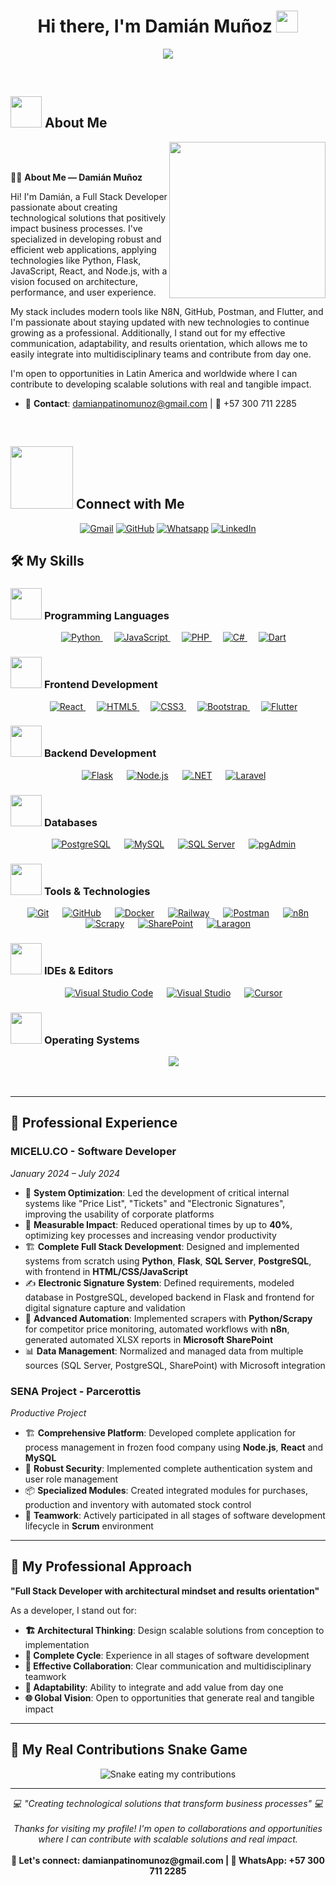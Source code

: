 <h1 align="center">Hi there, I'm Damián Muñoz <img src="https://media.giphy.com/media/hvRJCLFzcasrR4ia7z/giphy.gif" width="35"></h1>
<p align="center">
  <a href="https://github.com/DenverCoder1/readme-typing-svg"><img src="https://readme-typing-svg.herokuapp.com?font=Time+New+Roman&color=%23C8BE25&size=25&center=true&vCenter=true&width=600&height=100&lines=Full+Stack+Developer;Python+%26+JavaScript+Specialist;SENA+Software+Development+Technologist;Scalable+Solutions+Creator;Web+Architecture+Expert;Automation+%26+Optimization;Always+learning+new+technologies"></a>
</p>

<br>

## <picture><img src = "https://github.com/7oSkaaa/7oSkaaa/blob/main/Images/about_me.gif?raw=true" width = 50px></picture> About Me

<picture> <img align="right" src="https://github.com/7oSkaaa/7oSkaaa/blob/main/Images/Right_Side.gif?raw=true" width = 250px></picture>

<br><br>

🧑‍💻 **About Me — Damián Muñoz**

Hi! I'm Damián, a Full Stack Developer passionate about creating technological solutions that positively impact business processes. I've specialized in developing robust and efficient web applications, applying technologies like Python, Flask, JavaScript, React, and Node.js, with a vision focused on architecture, performance, and user experience.

My stack includes modern tools like N8N, GitHub, Postman, and Flutter, and I'm passionate about staying updated with new technologies to continue growing as a professional. Additionally, I stand out for my effective communication, adaptability, and results orientation, which allows me to easily integrate into multidisciplinary teams and contribute from day one.

I'm open to opportunities in Latin America and worldwide where I can contribute to developing scalable solutions with real and tangible impact.

- 📧 **Contact**: damianpatinomunoz@gmail.com | 📱 +57 300 711 2285

<br>

## <picture> <img src="https://github.com/7oSkaaa/7oSkaaa/blob/main/Images/Connect-with-me.gif?raw=true" width="100px"> </picture> Connect with Me
<p align="center">
	<a href="mailto:damianpatinomunoz@gmail.com"><img src="https://img.shields.io/badge/gmail-%23EA4335.svg?style=plastic&logo=gmail&logoColor=white" alt="Gmail"/></a>
	<a href="https://github.com/tuusuario"><img src="https://img.shields.io/badge/github-%23181717.svg?style=plastic&logo=github&logoColor=white" alt="GitHub"/></a>
	<a href="https://wa.me/573007112285"><img src="https://img.shields.io/badge/whatsapp-%2325D366.svg?style=plastic&logo=whatsapp&logoColor=white" alt="Whatsapp"/></a>
	<a href="https://www.linkedin.com/in/damian-muñoz0712"><img src="https://img.shields.io/badge/linkedin-%230A66C2.svg?style=plastic&logo=linkedin&logoColor=white" alt="LinkedIn"/></a>
</p>

## 🛠️ My Skills

### <picture> <img src = "https://github.com/7oSkaaa/7oSkaaa/blob/main/Images/Programming_Languages.gif?raw=true" width = 50px>  </picture> Programming Languages

<p align="center"> 
  &emsp; 
  <a href="https://www.python.org" target="_blank"> 
    <img alt="Python" src="https://img.shields.io/badge/Python%20-%2314354C.svg?style=plastic&logo=python&logoColor=white">
  </a> 
  &emsp;
  <a href="https://developer.mozilla.org/en-US/docs/Web/JavaScript" target="_blank"> 
     <img alt="JavaScript" src="https://img.shields.io/badge/JavaScript%20-%23F7DF1E.svg?style=plastic&logo=javascript&logoColor=black">
   </a>
  &emsp;
  <a href="https://www.php.net/" target="_blank"> 
    <img alt="PHP" src="https://img.shields.io/badge/PHP-%23777BB4.svg?style=plastic&logo=php&logoColor=white">
  </a>
  &emsp;
   <a href="https://docs.microsoft.com/en-us/dotnet/csharp/" target="_blank">
    <img alt="C#" src="https://img.shields.io/badge/C%23-%23239120.svg?style=plastic&logo=c-sharp&logoColor=white">
  </a>
  &emsp;
   <a href="https://dart.dev/" target="_blank">
    <img alt="Dart" src="https://img.shields.io/badge/Dart-%230175C2.svg?style=plastic&logo=dart&logoColor=white">
  </a>
</p>

### <picture> <img src = "https://github.com/7oSkaaa/7oSkaaa/blob/main/Images/Front_End.gif?raw=true" width = 50px>  </picture> Frontend Development
<p align="center"> 
  &emsp; 
  <a href="https://reactjs.org/" target="_blank"> 
   <img alt="React" src="https://img.shields.io/badge/React-%2361DAFB.svg?style=plastic&logo=react&logoColor=black">
  </a>   
  &emsp;
  <a href="https://www.w3.org/html/" target="_blank">
    <img alt="HTML5" src="https://img.shields.io/badge/HTML5%20-%23E34F26.svg?style=plastic&logo=html5&logoColor=white">
  </a> 
  &emsp;
  <a href="https://www.w3schools.com/css/" target="_blank">
    <img alt="CSS3" src="https://img.shields.io/badge/CSS3%20-%231572B6.svg?style=plastic&logo=css3&logoColor=white">
  </a>
  &emsp;
  <a href="https://getbootstrap.com/" target="_blank"> 
     <img alt="Bootstrap" src="https://img.shields.io/badge/Bootstrap-%23563D7C.svg?style=plastic&logo=bootstrap&logoColor=white">
   </a>
  &emsp;
  <a href="https://flutter.dev/" target="_blank"> 
     <img alt="Flutter" src="https://img.shields.io/badge/Flutter-%2302569B.svg?style=plastic&logo=flutter&logoColor=white">
   </a>
</p>

### <picture> <img src = "https://github.com/7oSkaaa/7oSkaaa/blob/main/Images/CP_PS.gif?raw=true" width = 50px>  </picture> Backend Development
<p align="center">
  &emsp;
    <a href="https://flask.palletsprojects.com/" target="_blank"><img alt="Flask" src="https://img.shields.io/badge/Flask-%23000.svg?style=plastic&logo=flask&logoColor=white"></a>
  &emsp;
    <a href="https://nodejs.org/" target="_blank"><img alt="Node.js" src="https://img.shields.io/badge/Node.js-%2343853D.svg?style=plastic&logo=node.js&logoColor=white"></a>
  &emsp;
    <a href="https://dotnet.microsoft.com/" target="_blank"><img alt=".NET" src="https://img.shields.io/badge/.NET-%235C2D91.svg?style=plastic&logo=.net&logoColor=white"></a>
  &emsp;
    <a href="https://laravel.com/" target="_blank"><img alt="Laravel" src="https://img.shields.io/badge/Laravel-%23FF2D20.svg?style=plastic&logo=laravel&logoColor=white"></a>
</p>

### <picture> <img src = "https://github.com/7oSkaaa/7oSkaaa/blob/main/Images/Software_Tools.gif?raw=true" width = 50px>  </picture> Databases

<p align="center">
  &emsp;
    <a href="https://www.postgresql.org/" target="_blank"><img alt="PostgreSQL" src="https://img.shields.io/badge/PostgreSQL-%23336791.svg?style=plastic&logo=postgresql&logoColor=white"></a>
  &emsp;
    <a href="https://www.mysql.com/" target="_blank"><img alt="MySQL" src="https://img.shields.io/badge/MySQL-%234479A1.svg?style=plastic&logo=mysql&logoColor=white"></a>
  &emsp;
    <a href="https://www.microsoft.com/en-us/sql-server" target="_blank"><img alt="SQL Server" src="https://img.shields.io/badge/SQL%20Server-%23CC2927.svg?style=plastic&logo=microsoft-sql-server&logoColor=white"></a>
  &emsp;
    <a href="https://www.pgadmin.org/" target="_blank"><img alt="pgAdmin" src="https://img.shields.io/badge/pgAdmin-%23336791.svg?style=plastic&logo=postgresql&logoColor=white"></a>
</p>

 ### <picture> <img src = "https://github.com/7oSkaaa/7oSkaaa/blob/main/Images/Software_Tools.gif?raw=true" width = 50px>  </picture> Tools & Technologies
 
<p align="center">
  &emsp;
    <a href="#"><img alt="Git" src="https://img.shields.io/badge/Git%20-%23F05033.svg?style=plastic&logo=git&logoColor=white"></a>
  &emsp;
    <a href="#"><img alt="GitHub" src="https://img.shields.io/badge/github-%23181717.svg?style=plastic&logo=github&logoColor=white"></a>
  &emsp;
    <a href="#"><img alt="Docker" src="https://img.shields.io/badge/Docker-%232496ED.svg?style=plastic&logo=docker&logoColor=white"></a>
  &emsp;
    <a href="#"><img alt="Railway" src="https://img.shields.io/badge/Railway-%230B0D0E.svg?style=plastic&logo=railway&logoColor=white"></a>
  &emsp;
    <a href="#"><img alt="Postman" src="https://img.shields.io/badge/Postman-%23FF6C37.svg?style=plastic&logo=postman&logoColor=white"></a>
  &emsp;
    <a href="#"><img alt="n8n" src="https://img.shields.io/badge/n8n-%23EA4B71.svg?style=plastic&logo=n8n&logoColor=white"></a>
  &emsp;
    <a href="#"><img alt="Scrapy" src="https://img.shields.io/badge/Scrapy-%23060302.svg?style=plastic&logo=scrapy&logoColor=white"></a>
  &emsp;
    <a href="#"><img alt="SharePoint" src="https://img.shields.io/badge/SharePoint-%230078D4.svg?style=plastic&logo=microsoft-sharepoint&logoColor=white"></a>
  &emsp;
    <a href="#"><img alt="Laragon" src="https://img.shields.io/badge/Laragon-%230E83CD.svg?style=plastic&logo=laragon&logoColor=white"></a>
</p>

 ### <picture> <img src = "https://github.com/7oSkaaa/7oSkaaa/blob/main/Images/IDEs.gif?raw=true" width = 50px>  </picture> IDEs & Editors
 
<p align="center">
  &emsp;
    <a href="#"><img alt="Visual Studio Code" src="https://img.shields.io/badge/Visual%20Studio%20Code-0078d7.svg?style=plastic&logo=visual-studio-code&logoColor=white"></a>
  &emsp;
    <a href="#"><img alt="Visual Studio" src="https://img.shields.io/badge/Visual%20Studio-%235C2D91.svg?style=plastic&logo=visual-studio&logoColor=white" /></a>
  &emsp;
    <a href="#"><img alt="Cursor" src="https://img.shields.io/badge/Cursor-%23000000.svg?style=plastic&logo=cursor&logoColor=white" /></a>
</p>

### <picture> <img src = "https://github.com/7oSkaaa/7oSkaaa/blob/main/Images/OS.gif?raw=true" width = 50px>  </picture> Operating Systems
 
<p align="center">
  &emsp;
    <a href="#"><img src="https://img.shields.io/badge/Windows-0078D6?style=plastic&logo=windows&logoColor=white"></a>
</p>

<br> 

---

## 💼 Professional Experience

### **MICELU.CO** - Software Developer
*January 2024 – July 2024*

- 🎯 **System Optimization**: Led the development of critical internal systems like "Price List", "Tickets" and "Electronic Signatures", improving the usability of corporate platforms
- 🚀 **Measurable Impact**: Reduced operational times by up to **40%**, optimizing key processes and increasing vendor productivity
- 🏗️ **Complete Full Stack Development**: Designed and implemented systems from scratch using **Python**, **Flask**, **SQL Server**, **PostgreSQL**, with frontend in **HTML/CSS/JavaScript**
- ✍️ **Electronic Signature System**: Defined requirements, modeled database in PostgreSQL, developed backend in Flask and frontend for digital signature capture and validation
- 🤖 **Advanced Automation**: Implemented scrapers with **Python/Scrapy** for competitor price monitoring, automated workflows with **n8n**, generated automated XLSX reports in **Microsoft SharePoint**
- 📊 **Data Management**: Normalized and managed data from multiple sources (SQL Server, PostgreSQL, SharePoint) with Microsoft integration

### **SENA Project** - Parcerottis
*Productive Project*

- 🏗️ **Comprehensive Platform**: Developed complete application for process management in frozen food company using **Node.js**, **React** and **MySQL**  
- 🔐 **Robust Security**: Implemented complete authentication system and user role management
- 📦 **Specialized Modules**: Created integrated modules for purchases, production and inventory with automated stock control
- 👥 **Teamwork**: Actively participated in all stages of software development lifecycle in **Scrum** environment

---

## 🎯 My Professional Approach

**"Full Stack Developer with architectural mindset and results orientation"**

As a developer, I stand out for:

- **🏗️ Architectural Thinking**: Design scalable solutions from conception to implementation
- **🔄 Complete Cycle**: Experience in all stages of software development
- **👥 Effective Collaboration**: Clear communication and multidisciplinary teamwork  
- **🚀 Adaptability**: Ability to integrate and add value from day one
- **🌐 Global Vision**: Open to opportunities that generate real and tangible impact

---

## 🐍 My Real Contributions Snake Game

<div align="center">
  <picture>
    <source media="(prefers-color-scheme: dark)" srcset="https://raw.githubusercontent.com/damianpatinodesigner/damianpatinodesigner/output/github-contribution-grid-snake-dark.svg" />
    <source media="(prefers-color-scheme: light)" srcset="https://raw.githubusercontent.com/damianpatinodesigner/damianpatinodesigner/output/github-contribution-grid-snake.svg" />
    <img alt="Snake eating my contributions" src="https://raw.githubusercontent.com/damianpatinodesigner/damianpatinodesigner/output/github-contribution-grid-snake.svg" />
  </picture>
</div>

---

<p align="center">
  <i>💻 "Creating technological solutions that transform business processes" 💻</i>
  <br><br>
  <i>Thanks for visiting my profile! I'm open to collaborations and opportunities where I can contribute with scalable solutions and real impact.</i>
  <br><br>
  <strong>📧 Let's connect: damianpatinomunoz@gmail.com | 📱 WhatsApp: +57 300 711 2285</strong>
</p>
